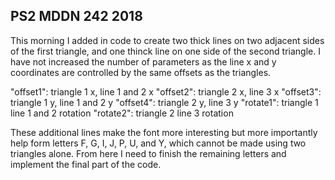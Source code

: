## PS2 MDDN 242 2018

This morning I added in code to create two thick lines on two adjacent sides of the first triangle, and one thinck line on one side of the second triangle. I have not increased the number of parameters as the line x and y coordinates are controlled by the same offsets as the triangles. 

  "offset1": triangle 1 x, line 1 and 2 x
  "offset2": triangle 2 x, line 3 x
  "offset3": triangle 1 y, line 1 and 2 y
  "offset4": triangle 2 y, line 3 y
  "rotate1": triangle 1 line 1 and 2 rotation
  "rotate2": triangle 2 line 3 rotation

These additional lines make the font more interesting but more importantly help form letters F, G, I, J, P, U, and Y, which cannot be made using two triangles alone. From here I need to finish the remaining letters and implement the final part of the code.